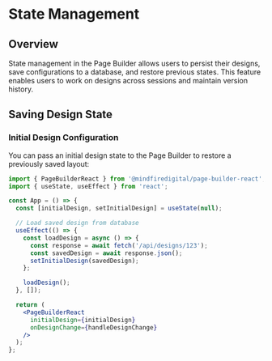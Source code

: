 # State Management

## Overview

State management in the Page Builder allows users to persist their designs, save configurations to a database, and restore previous states. This feature enables users to work on designs across sessions and maintain version history.

## Saving Design State

### Initial Design Configuration

You can pass an initial design state to the Page Builder to restore a previously saved layout:

```jsx
import { PageBuilderReact } from '@mindfiredigital/page-builder-react';
import { useState, useEffect } from 'react';

const App = () => {
  const [initialDesign, setInitialDesign] = useState(null);

  // Load saved design from database
  useEffect(() => {
    const loadDesign = async () => {
      const response = await fetch('/api/designs/123');
      const savedDesign = await response.json();
      setInitialDesign(savedDesign);
    };

    loadDesign();
  }, []);

  return (
    <PageBuilderReact
      initialDesign={initialDesign}
      onDesignChange={handleDesignChange}
    />
  );
};
```
